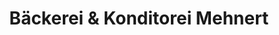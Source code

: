 ---
title: "Bäckerei & Konditorei Mehnert"
url: /stolpen/baeckerei-und-konditorei-mehnert/
shop: Bäckerei
---